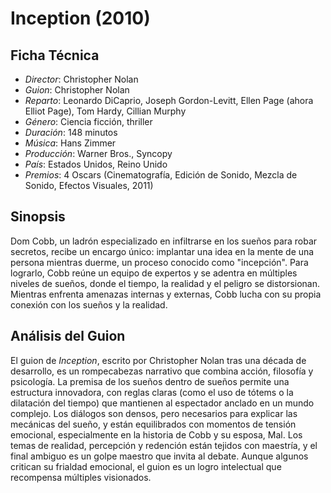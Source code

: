 # Inception (2010)

## Ficha Técnica

- *Director*: Christopher Nolan
- *Guion*: Christopher Nolan
- *Reparto*: Leonardo DiCaprio, Joseph Gordon-Levitt, Ellen Page (ahora Elliot Page), Tom Hardy, Cillian Murphy
- *Género*: Ciencia ficción, thriller
- *Duración*: 148 minutos
- *Música*: Hans Zimmer
- *Producción*: Warner Bros., Syncopy
- *País*: Estados Unidos, Reino Unido
- *Premios*: 4 Oscars (Cinematografía, Edición de Sonido, Mezcla de Sonido, Efectos Visuales, 2011)

## Sinopsis

Dom Cobb, un ladrón especializado en infiltrarse en los sueños para robar secretos, recibe un encargo único: implantar una idea en la mente de una persona mientras duerme, un proceso conocido como "incepción". Para lograrlo, Cobb reúne un equipo de expertos y se adentra en múltiples niveles de sueños, donde el tiempo, la realidad y el peligro se distorsionan. Mientras enfrenta amenazas internas y externas, Cobb lucha con su propia conexión con los sueños y la realidad.

## Análisis del Guion

El guion de *Inception*, escrito por Christopher Nolan tras una década de desarrollo, es un rompecabezas narrativo que combina acción, filosofía y psicología. La premisa de los sueños dentro de sueños permite una estructura innovadora, con reglas claras (como el uso de tótems o la dilatación del tiempo) que mantienen al espectador anclado en un mundo complejo. Los diálogos son densos, pero necesarios para explicar las mecánicas del sueño, y están equilibrados con momentos de tensión emocional, especialmente en la historia de Cobb y su esposa, Mal. Los temas de realidad, percepción y redención están tejidos con maestría, y el final ambiguo es un golpe maestro que invita al debate. Aunque algunos critican su frialdad emocional, el guion es un logro intelectual que recompensa múltiples visionados.


